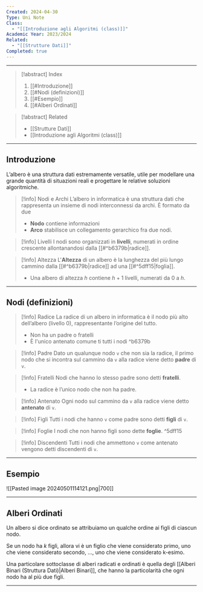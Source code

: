 ```yaml
---
Created: 2024-04-30
Type: Uni Note
Class:
  - "[[Introduzione agli Algoritmi (class)]]"
Academic Year: 2023/2024
Related:
  - "[[Strutture Dati]]"
Completed: true
---
```

---

>[!abstract] Index
>1. [[#Introduzione]]
>2. [[#Nodi (definizioni)]]
>3. [[#Esempio]]
>4. [[#Alberi Ordinati]]

>[!abstract] Related
>- [[Strutture Dati]]
>- [[Introduzione agli Algoritmi (class)]]

---
## Introduzione 
L’albero è una struttura dati estremamente versatile, utile per modellare una grande quantità di situazioni reali e progettare le relative soluzioni algoritmiche.

>[!info] Nodi e Archi
>L’albero in informatica è una struttura dati che rappresenta un insieme di nodi interconnessi da archi. È formato da due 
>- **Nodo** contiene informazioni
>- **Arco** stabilisce un collegamento gerarchico fra due nodi. 

>[!info] Livelli
>I nodi sono organizzati in **livelli**, numerati in ordine crescente allontanandosi dalla [[#^b6379b|radice]].

>[!info] Altezza
>L'**Altezza** di un albero è la lunghezza del più lungo cammino dalla [[#^b6379b|radice]] ad una [[#^5dff15|foglia]].
>- Una albero di altezza $h$ contiene $h+1$ livelli, numerati da $0$ a $h$.

---
## Nodi (definizioni)

>[!info] Radice
>La radice di un albero in informatica è il nodo più alto dell’albero (livello 0), rappresentante l’origine del tutto.
>- Non ha un padre o fratelli
>- È l'unico antenato comune ti tutti i nodi
^b6379b

>[!info] Padre
>Dato un qualunque nodo `v` che non sia la radice, il primo nodo che si incontra sul cammino da `v` alla radice viene detto **padre** di `v`.

>[!info] Fratelli
>Nodi che hanno lo stesso padre sono detti **fratelli**.
>- La radice è l’unico nodo che non ha padre.

>[!info] Antenato
>Ogni nodo sul cammino da `v` alla radice viene detto **antenato** di `v`.

>[!info] Figli
>Tutti i nodi che hanno `v` come padre sono detti **figli** di `v`.

>[!info] Foglie
>I nodi che non hanno figli sono dette **foglie**.
^5dff15

>[!info] Discendenti
>Tutti i nodi che ammettono `v` come antenato vengono detti discendenti di `v`.

---
## Esempio

![[Pasted image 20240501114121.png|700]]

---
## Alberi Ordinati

Un albero si dice ordinato se attribuiamo un qualche ordine ai figli di ciascun nodo.

Se un nodo ha $k$ figli, allora vi è un figlio che viene considerato primo, uno che viene considerato secondo, …, uno che viene considerato k-esimo.

Una particolare sottoclasse di alberi radicati e ordinati è quella degli [[Alberi Binari (Struttura Dati)|Alberi Binari]], che hanno la particolarità che ogni nodo ha al più due
figli.

---